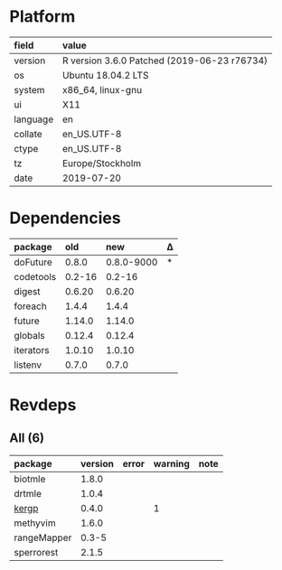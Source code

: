 # Platform

|field    |value                                       |
|:--------|:-------------------------------------------|
|version  |R version 3.6.0 Patched (2019-06-23 r76734) |
|os       |Ubuntu 18.04.2 LTS                          |
|system   |x86_64, linux-gnu                           |
|ui       |X11                                         |
|language |en                                          |
|collate  |en_US.UTF-8                                 |
|ctype    |en_US.UTF-8                                 |
|tz       |Europe/Stockholm                            |
|date     |2019-07-20                                  |

# Dependencies

|package   |old    |new        |Δ  |
|:---------|:------|:----------|:--|
|doFuture  |0.8.0  |0.8.0-9000 |*  |
|codetools |0.2-16 |0.2-16     |   |
|digest    |0.6.20 |0.6.20     |   |
|foreach   |1.4.4  |1.4.4      |   |
|future    |1.14.0 |1.14.0     |   |
|globals   |0.12.4 |0.12.4     |   |
|iterators |1.0.10 |1.0.10     |   |
|listenv   |0.7.0  |0.7.0      |   |

# Revdeps

## All (6)

|package                    |version |error |warning |note |
|:--------------------------|:-------|:-----|:-------|:----|
|biotmle                    |1.8.0   |      |        |     |
|drtmle                     |1.0.4   |      |        |     |
|[kergp](problems.md#kergp) |0.4.0   |      |1       |     |
|methyvim                   |1.6.0   |      |        |     |
|rangeMapper                |0.3-5   |      |        |     |
|sperrorest                 |2.1.5   |      |        |     |

